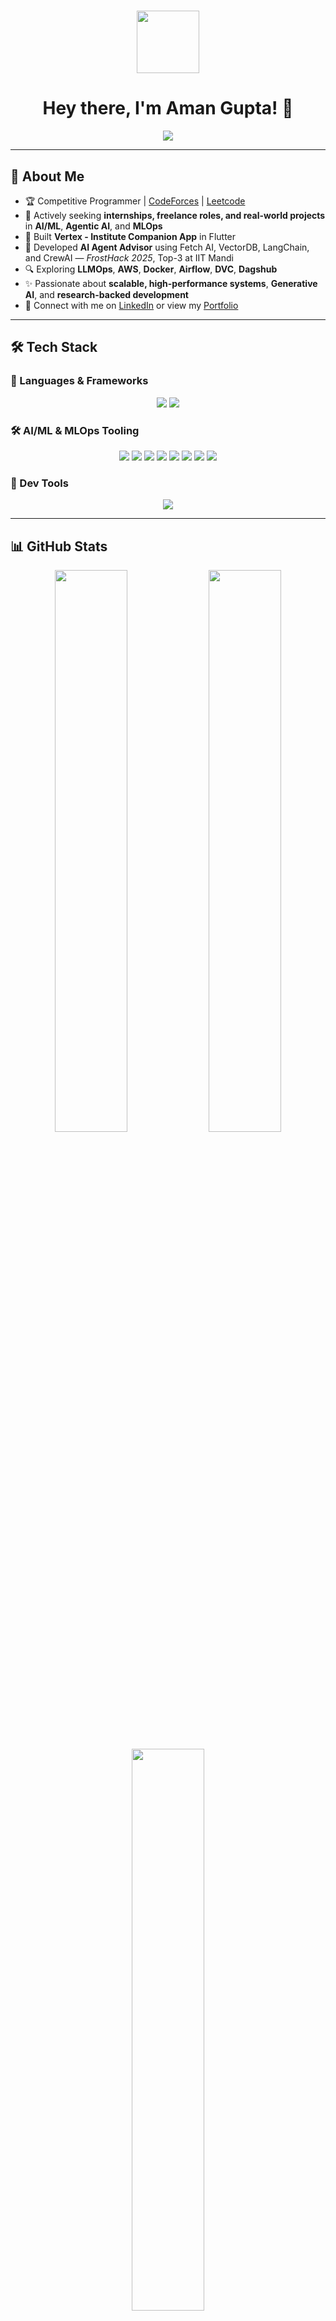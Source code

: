 <!-- Animated Wave and Welcome -->

<h1 align="center">
  <img src="https://raw.githubusercontent.com/aemmadi/aemmadi/master/wave.gif" width="100px">
</h1>
<h1 align="center">
  Hey there, I'm Aman Gupta! 🚀
</h1>

<p align="center">
  <img src="https://readme-typing-svg.herokuapp.com?font=Fira+Code&weight=600&size=22&pause=1000&color=F7B500&center=true&vCenter=true&width=1000&lines=GenAI+%7C+Agentic+AI+%7C+ML+%7C+DL+%7C+MLOps;Flutter+%7C+LangChain+%7C+CrewAI+%7C+LangGraph;AWS+%7C+Docker+%7C+Airflow+%7C+Vertex+App+%7C+Open+Source+%7C+Hackathons;Competitive+Programming+%7C+Codeforces+%7C+Leetcode">
</p>

---

## 🌟 About Me

* 🏆 Competitive Programmer | [CodeForces](https://codeforces.com/profile/AmanGuptacd) | [Leetcode](https://leetcode.com/u/aman_071106/)
* 💼 Actively seeking **internships, freelance roles, and real-world projects** in **AI/ML**, **Agentic AI**, and **MLOps**
* 🚀 Built **Vertex - Institute Companion App** in Flutter
* 🤖 Developed **AI Agent Advisor** using Fetch AI, VectorDB, LangChain, and CrewAI — *FrostHack 2025*, Top-3 at IIT Mandi
* 🔍 Exploring **LLMOps**, **AWS**, **Docker**, **Airflow**, **DVC**, **Dagshub**
* ✨ Passionate about **scalable, high-performance systems**, **Generative AI**, and **research-backed development**
* 💬 Connect with me on [LinkedIn](https://www.linkedin.com/feed/) or view my [Portfolio](https://portfolio-web-7ea37.web.app/)

---

## 🛠️ Tech Stack

### 🚀 Languages & Frameworks

<p align="center">
  <img src="https://skillicons.dev/icons?i=cpp,python,dart,kotlin,flutter,react,nodejs,express,mongodb,firebase&perline=8" />
  <img src="https://skillicons.dev/icons?i=docker,aws" />
</p>

### 🛠️ AI/ML & MLOps Tooling

<p align="center">
  <img src="https://skillicons.dev/icons?i=python" />
  <img src="https://img.shields.io/badge/LangChain-blue?logo=langchain&style=flat-square" />
  <img src="https://img.shields.io/badge/CrewAI-grey?style=flat-square" />
  <img src="https://img.shields.io/badge/LangGraph-blueviolet?style=flat-square" />
  <img src="https://img.shields.io/badge/MLflow-blue?style=flat-square" />
  <img src="https://img.shields.io/badge/Airflow-darkgreen?style=flat-square" />
  <img src="https://img.shields.io/badge/DVC-purple?style=flat-square" />
  <img src="https://img.shields.io/badge/Dagshub-black?style=flat-square" />
</p>

### 📄 Dev Tools

<p align="center">
  <img src="https://skillicons.dev/icons?i=git,github,linux,heroku,postman,vscode,androidstudio,figma,sqlite" />
</p>

---

## 📊 GitHub Stats

<p align="center">
  <img src="https://github-readme-stats.vercel.app/api?username=Aman071106&show_icons=true&theme=radical&hide_border=true&count_private=true" width="48%" />
  <img src="https://github-readme-streak-stats.herokuapp.com/?user=Aman071106&theme=radical&hide_border=true" width="48%" />
</p>

<p align="center">
  <img src="https://github-readme-stats.vercel.app/api/top-langs/?username=Aman071106&layout=compact&theme=radical&hide_border=true" width="48%" />
</p>

---

## 🚀 Featured Projects

* ✨ **[AI Agent Advisor](https://github.com/Aman071106/FrostHack2025)** – Built during *FrostHack 2025* using Fetch AI agents, VectorDB, LangChain, CrewAI
* ✨ **Vertex** – Complete institute companion app built with Flutter, Firebase
* ✨ **LangChain/CrewAI Projects** – Practical GenAI integrations with real-world use cases

---

## 🔥 Contribution Graph

<p align="center">
  <img src="https://github-readme-activity-graph.vercel.app/graph?username=Aman071106&theme=react-dark&hide_border=true&area=true" width="95%" />
</p>

---

## ⚡️ Competitive Programming

[![LeetCode Stats](https://leetcard.jacoblin.cool/aman_071106?theme=dark\&font=Kanit\&ext=heatmap)](https://leetcode.com/u/aman_071106/)

### Codeforces: Specialist Rank

**[View Profile →](https://codeforces.com/profile/AmanGuptacd)**

---

## 📩 Connect with Me

<p align="center">
  <a href="https://github.com/Aman071106">
    <img src="https://img.shields.io/badge/GitHub-%2312100E.svg?&style=for-the-badge&logo=github&logoColor=white" />
  </a>
  <a href="https://www.linkedin.com/feed/">
    <img src="https://img.shields.io/badge/LinkedIn-%230077B5.svg?&style=for-the-badge&logo=linkedin&logoColor=white" />
  </a>
  <a href="https://leetcode.com/u/aman_071106/">
    <img src="https://img.shields.io/badge/LeetCode-%23FFA116.svg?&style=for-the-badge&logo=leetcode&logoColor=white" />
  </a>
  <a href="https://codeforces.com/profile/AmanGuptacd">
    <img src="https://img.shields.io/badge/CodeForces-%23181717.svg?&style=for-the-badge&logo=codeforces&logoColor=white" />
  </a>
</p>
